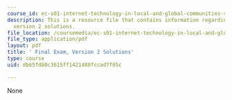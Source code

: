 ```yaml
---
course_id: ec-s01-internet-technology-in-local-and-global-communities-spring-2005-summer-2005
description: This is a resource file that contains information regarding final exam
  version 2 solutions.
file_location: /coursemedia/ec-s01-internet-technology-in-local-and-global-communities-spring-2005-summer-2005/db65fd80c3615ff1421488fccad7f85c_MITEC_S01S05_fin_sol_v2.pdf
file_type: application/pdf
layout: pdf
title: ' Final Exam, Version 2 Solutions'
type: course
uid: db65fd80c3615ff1421488fccad7f85c

---
```

None